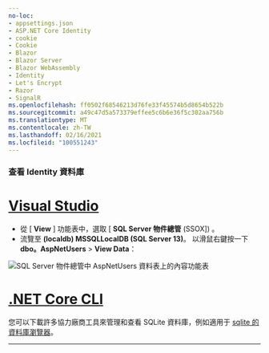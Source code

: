 ```yaml
---
no-loc:
- appsettings.json
- ASP.NET Core Identity
- cookie
- Cookie
- Blazor
- Blazor Server
- Blazor WebAssembly
- Identity
- Let's Encrypt
- Razor
- SignalR
ms.openlocfilehash: ff0502f68546213d76fe33f45574b5d8654b522b
ms.sourcegitcommit: a49c47d5a573379effee5c6b6e36f5c302aa756b
ms.translationtype: MT
ms.contentlocale: zh-TW
ms.lasthandoff: 02/16/2021
ms.locfileid: "100551243"
---
```

### <a name="view-the-identity-database"></a>查看 Identity 資料庫

# <a name="visual-studio"></a>[Visual Studio](#tab/visual-studio) 

* 從 [ **View** ] 功能表中，選取 [ **SQL Server 物件總管** (SSOX]) 。
* 流覽至 **(localdb) MSSQLLocalDB (SQL Server 13)**。 以滑鼠右鍵按一下 **dbo。AspNetUsers**  >  **View Data**：

![SQL Server 物件總管中 AspNetUsers 資料表上的內容功能表](~/security/authentication/accconfirm/_static/ssox.png)

# <a name="net-core-cli"></a>[.NET Core CLI](#tab/netcore-cli)

您可以下載許多協力廠商工具來管理和查看 SQLite 資料庫，例如適用于 [sqlite 的資料庫瀏覽器](https://sqlitebrowser.org/)。

---